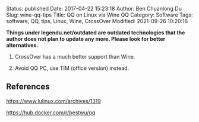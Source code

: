 Status: published
Date: 2017-04-22 15:23:18
Author: Ben Chuanlong Du
Slug: wine-qq-tips
Title: QQ on Linux via Wine QQ
Category: Software
Tags: software, QQ, tips, Linux, Wine, CrossOver
Modified: 2021-09-26 10:20:16

**Things under legendu.net/outdated are outdated technologies that the author does not plan to update any more. Please look for better alternatives.**


1. CrossOver has a much better support than Wine.

2. Avoid QQ PC, use TIM (office version) instead.

## References

https://www.lulinux.com/archives/1319

https://hub.docker.com/r/bestwu/qq